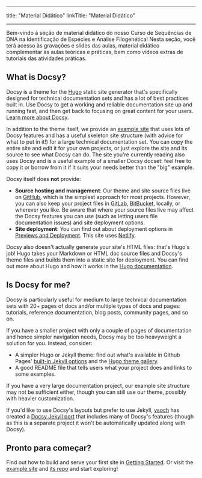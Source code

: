 
---
title: "Material Didático"
linkTitle: "Material Didático"

---

Bem-vindo à seção de material didático do nosso Curso de Sequências de DNA na Identificação de Espécies e Análise Filogenética! Nesta seção, você terá acesso às gravações e slides das aulas, material didático complementar às aulas teóricas e práticas, bem como vídeos extras de tutoriais das atividades práticas. 

## What is Docsy?

Docsy is a theme for the [Hugo](https://gohugo.io/) static site generator that's specifically designed for technical 
documentation sets and has a lot of best practices built in. Use Docsy to get a working and reliable documentation 
site up and running fast, and then get back to focusing on great content for your users. 
[Learn more about Docsy](/about).

In addition to the theme itself, we provide an [example site](https://github.com/google/docsy-example) that uses lots of Docsy features and has a useful skeleton site structure (with advice for what to put in it!) for a large technical documentation set. You can copy the entire site and edit it for your own projects, or just explore the site and its source to see what Docsy can do. The site you're currently reading also uses Docsy and is a useful example of a smaller Docsy docset: feel free to copy it or borrow from it if it suits your needs better than the "big" example.

Docsy itself does **not** provide:

* **Source hosting and management**: Our theme and site source files live on [GitHub](https://github.com/), which is the simplest approach for most projects. However, you can also keep your project files in [GitLab](https://about.gitlab.com/), [BitBucket](https://bitbucket.org/product), locally, or wherever you like. Be aware that where your source files live may affect the Docsy features you can use (such as letting users file documentation issues) and site deployment options.
* **Site deployment**: You can find out about deployment options in [Previews and Deployment](./deployment/). This site uses [Netlify](https://www.netlify.com/). 

Docsy also doesn't actually generate your site's HTML files: that's Hugo's job! Hugo takes your Markdown or HTML doc source files and Docsy's theme files and builds them into a static site for deployment. You can find out more about Hugo and how it works in the [Hugo documentation](https://gohugo.io/documentation/).

## Is Docsy for me?

Docsy is particularly useful for medium to large technical documentation sets with 20+ pages of docs and/or multiple types of docs and pages: tutorials, reference documentation, blog posts, community pages, and so on.

If you have a smaller project with only a couple of pages of documentation and hence simpler navigation needs, Docsy may be too heavyweight a solution for you. Instead, consider:

* A simpler Hugo or Jekyll theme: find out what's available in Github Pages' [built-in Jekyll options](https://pages.github.com/themes/) and the [Hugo theme gallery](https://themes.gohugo.io/).
* A good README file that tells users what your project does and links to some examples.

If you have a very large documentation project, our example site structure may not be sufficient either, though you can still use our theme, possibly with heavier customization.

If you'd like to use Docsy's layouts but prefer to use Jekyll, [vsoch](https://github.com/vsoch) has created a [Docsy Jekyll port](https://github.com/vsoch/docsy-jekyll) that includes many of Docsy's features (though as this is a separate project it won't be automatically updated along with Docsy).

## Pronto para começar?

Find out how to build and serve your first site in [Getting Started](./getting-started/). Or visit the [example site](https://example.docsy.dev) and [its repo](https://github.com/google/docsy-example) and start exploring!


